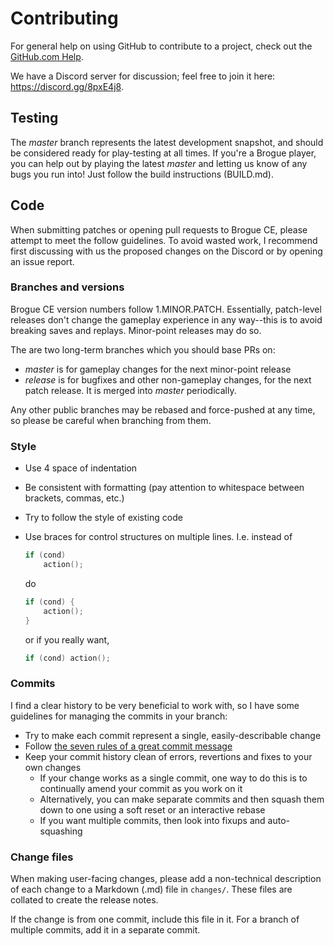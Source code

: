 Contributing
============

For general help on using GitHub to contribute to a project, check out the
[GitHub.com Help][1].

We have a Discord server for discussion; feel free to join it here:
https://discord.gg/8pxE4j8.

## Testing

The *master* branch represents the latest development snapshot, and should be
considered ready for play-testing at all times. If you're a Brogue player, you
can help out by playing the latest *master* and letting us know of any bugs you
run into! Just follow the build instructions (BUILD.md).

## Code

When submitting patches or opening pull requests to Brogue CE, please
attempt to meet the follow guidelines. To avoid wasted work, I recommend
first discussing with us the proposed changes on the Discord or by opening
an issue report.

### Branches and versions

Brogue CE version numbers follow 1.MINOR.PATCH. Essentially, patch-level
releases don't change the gameplay experience in any way--this is to avoid
breaking saves and replays. Minor-point releases may do so.

The are two long-term branches which you should base PRs on:

* *master* is for gameplay changes for the next minor-point release
* *release* is for bugfixes and other non-gameplay changes, for the next patch
  release. It is merged into *master* periodically.

Any other public branches may be rebased and force-pushed at any time, so please
be careful when branching from them.

### Style

- Use 4 space of indentation
- Be consistent with formatting (pay attention to whitespace between brackets,
  commas, etc.)
- Try to follow the style of existing code
- Use braces for control structures on multiple lines. I.e. instead of

  ```c
  if (cond)
      action();
  ```

  do

  ```c
  if (cond) {
      action();
  }
  ```

  or if you really want,

  ```c
  if (cond) action();
  ```

### Commits

I find a clear history to be very beneficial to work with, so I have some
guidelines for managing the commits in your branch:

- Try to make each commit represent a single, easily-describable change
- Follow [the seven rules of a great commit message][3]
- Keep your commit history clean of errors, revertions and fixes to your own
  changes
  - If your change works as a single commit, one way to do this is to
    continually amend your commit as you work on it
  - Alternatively, you can make separate commits and then squash them down to
    one using a soft reset or an interactive rebase
  - If you want multiple commits, then look into fixups and auto-squashing

### Change files

When making user-facing changes, please add a non-technical description of each
change to a Markdown (.md) file in `changes/`. These files are collated to
create the release notes.

If the change is from one commit, include this file in it. For a branch of
multiple commits, add it in a separate commit.

[1]: https://help.github.com/en/github
[3]: https://chris.beams.io/posts/git-commit/#seven-rules
